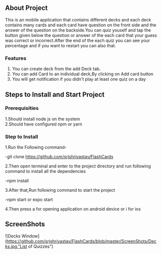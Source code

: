 ## About Project

This is an mobile application that contains different decks and each deck contains many cards and each card have question on the front side and the answer of the question on the backside.You can quiz youself and tap the button given below the question or answer of the each card that your guess was correct or incorrect.After the end of the each quiz you can see your percentage and if you want to restart you can also that.

### Features

1. You can create deck from the add Deck tab.<br />
2. You can add Card to an individual deck,By clicking on Add card button<br />
3. You will get notification if you didn't play at least one quiz on a day

## Steps to Install and Start Project

### Prerequisities

1.Should install node js on the system<br/>
2.Should have configured npm or yarn

### Step to Install

1.Run the Following command-

-git clone https://github.com/srjshrivastav/FlashCards

2.Then open terminal and enter to the project directory and run following command to install all the dependencies

-npm install

3.After that,Run following command to start the project

-npm start or expo start

4.Then press a for opening application on android device or i for ios

## ScreenShots

![Decks Window](https://github.com/srjshrivastav/FlashCards/blob/master/ScreenShots/Decks.jpg,"List of Quizzes")
